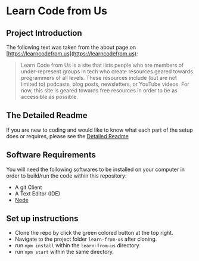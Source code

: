 # Learn Code from Us

## Project Introduction

The following text was taken from the about page on [https://learncodefrom.us](https://learncodefrom.us):

> Learn Code from Us is a site that lists people who are members of under-represent groups in tech who create resources geared towards programmers of all levels. These resources include (but are not limited to) podcasts, blog posts, newsletters, or YouTube videos. 
    For now, this site is geared towards free resources in order to be as accessible as possible.

## The Detailed Readme

If you are new to coding and would like to know what each part of the setup does or requires, please see the [Detailed Readme](DetailedReadme.md)

## Software Requirements

You will need the following softwares to be installed on your computer in order to build/run the code within this repository:

- A git Client
- A Text Editor (IDE)
- [Node](https://nodejs.org/en/)

## Set up instructions

- Clone the repo by click the green colored button at the top right.
- Navigate to the project folder `learn-from-us` after cloning.  
- run `npm install` within the `learn-from-us` directory.
- run `npm start` within the same directory.
